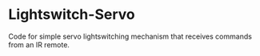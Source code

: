 # Lightswitch-Servo
Code for simple servo lightswitching mechanism that receives commands from an IR remote. 
